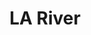 ---
title: LA River
credit: Set Decorator
project: Ambushed
img_src: /assets/images/Ambushed-1.jpg
featured: Film Portfolio
---